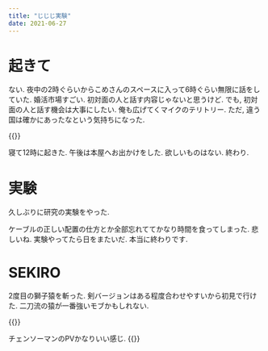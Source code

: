 ```yaml
---
title: "じじじ実験"
date: 2021-06-27
---
```


# 起きて
ない. 夜中の2時ぐらいからこめさんのスペースに入って6時ぐらい無限に話をしていた. 婚活市場すごい. 初対面の人と話す内容じゃないと思うけど. でも, 初対面の人と話す機会は大事にしたい. 俺も広げてくマイクのテリトリー. ただ, 違う国は確かにあったなという気持ちになった.

{{<youtube e1tjP1BUlCI>}}

寝て12時に起きた. 午後は本屋へお出かけをした. 欲しいものはない. 終わり.

# 実験
久しぶりに研究の実験をやった.

ケーブルの正しい配置の仕方とか全部忘れててかなり時間を食ってしまった. 悲しいね. 実験やってたら日をまたいだ. 本当に終わりです.

# SEKIRO
2度目の獅子猿を斬った. 剣バージョンはある程度合わせやすいから初見で行けた. 二刀流の猿が一番強いモブかもしれない.

{{<tweet user="dango_bot" id="1409070276789235718">}}

チェンソーマンのPVかなりいい感じ.
{{<tweet user="dango_bot" id="1409104491144630277">}}